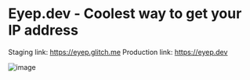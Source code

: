 # Eyep.dev - Coolest way to get your IP address

Staging link: https://eyep.glitch.me
Production link: https://eyep.dev

![image](https://user-images.githubusercontent.com/8108361/61016826-fe33b180-a3cb-11e9-98d6-a196390473c5.png)
